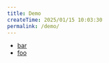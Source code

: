 ```yaml
---
title: Demo
createTime: 2025/01/15 10:03:30
permalink: /demo/
---
```


- [bar](./bar.md)
- [foo](./foo.md)
